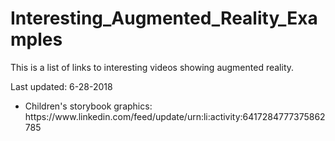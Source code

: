 # Interesting_Augmented_Reality_Examples

This is a list of links to interesting videos showing augmented reality.

Last updated: 6-28-2018

<ul>
  <li>
    Children's storybook graphics: https://www.linkedin.com/feed/update/urn:li:activity:6417284777375862785
  </li>
</ul>
